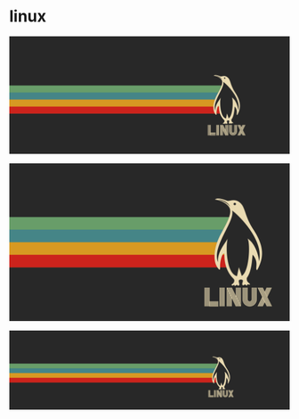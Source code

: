 # linux

<a href="1 - e2wjzxX.jpg"><img alt="1 - e2wjzxX" src="1 - e2wjzxX.jpg"></a>

<a href="3 - 6tAgnb4.jpg"><img alt="3 - 6tAgnb4" src="3 - 6tAgnb4.jpg"></a>

<a href="2 - 8NoCgLA.jpg"><img alt="2 - 8NoCgLA" src="2 - 8NoCgLA.jpg"></a>


